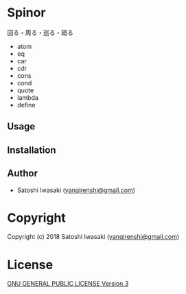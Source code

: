 # Spinor

回る・周る・巡る・廻る

- atom
- eq
- car
- cdr
- cons
- cond
- quote
- lambda
- define

## Usage

## Installation

## Author

+ Satoshi Iwasaki (yanqirenshi@gmail.com)

# Copyright

Copyright (c) 2018 Satoshi Iwasaki (yanqirenshi@gmail.com)

# License

[GNU GENERAL PUBLIC LICENSE Version 3](https://www.gnu.org/licenses/gpl-3.0.txt)
